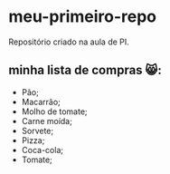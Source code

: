 # meu-primeiro-repo
Repositório criado na aula de PI.

## minha lista de compras 😸:

- Pão;
- Macarrão;
- Molho de tomate;
- Carne moída;
- Sorvete;
- Pizza;
- Coca-cola;
- Tomate;